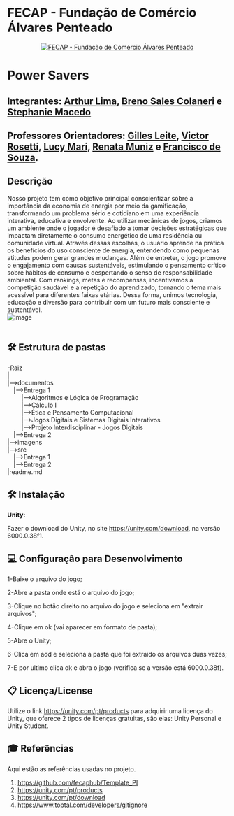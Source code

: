 # FECAP - Fundação de Comércio Álvares Penteado

<p align="center">
<a href= "https://www.fecap.br/"><img src="https://encrypted-tbn0.gstatic.com/images?q=tbn:ANd9GcRhZPrRa89Kma0ZZogxm0pi-tCn_TLKeHGVxywp-LXAFGR3B1DPouAJYHgKZGV0XTEf4AE&usqp=CAU" alt="FECAP - Fundação de Comércio Álvares Penteado" border="0"></a>
</p>

# Power Savers

## Integrantes: <a href= "https://www.linkedin.com/in/arthur-lima-a19303348/?utm_source=share&utm_campaign=share_via&utm_content=profile&utm_medium=android_app">Arthur Lima</a>, <a href= "https://www.linkedin.com/in/breno-sales-colaneri-231b59322/?utm_source=share&utm_campaign=share_via&utm_content=profile&utm_medium=ios_app">Breno Sales Colaneri</a> e <a href= "https://www.linkedin.com/in/stephanie-silva-1b6100340/">Stephanie Macedo</a>

## Professores Orientadores: <a href= "https://www.linkedin.com/in/gillespleite/">Gilles Leite</a>, <a href= "https://www.linkedin.com/in/victorbarq/">Victor Rosetti</a>, <a href= "https://www.linkedin.com/in/lucymari/">Lucy Mari</a>, <a href= "https://www.linkedin.com/in/remuniz/">Renata Muniz</a> e <a href= "https://www.linkedin.com/in/francisco-escobar/?originalSubdomain=br">Francisco de Souza</a>.

## Descrição

Nosso projeto tem como objetivo principal conscientizar sobre a importância da economia de energia por meio da gamificação, transformando um problema sério e cotidiano em uma experiência interativa, educativa e envolvente. Ao utilizar mecânicas de jogos, criamos um ambiente onde o jogador é desafiado a tomar decisões estratégicas que impactam diretamente o consumo energético de uma residência ou comunidade virtual. Através dessas escolhas, o usuário aprende na prática os benefícios do uso consciente de energia, entendendo como pequenas atitudes podem gerar grandes mudanças. Além de entreter, o jogo promove o engajamento com causas sustentáveis, estimulando o pensamento crítico sobre hábitos de consumo e despertando o senso de responsabilidade ambiental. Com rankings, metas e recompensas, incentivamos a competição saudável e a repetição do aprendizado, tornando o tema mais acessível para diferentes faixas etárias. Dessa forma, unimos tecnologia, educação e diversão para contribuir com um futuro mais consciente e sustentável.
<br>
![image](https://github.com/user-attachments/assets/3d5a0d48-cdbd-44cc-89e1-fad0f096b12e)
<br>
<br>
## 🛠 Estrutura de pastas

-Raiz<br>
|<br>
|-->documentos<br>
  &emsp;|-->Entrega 1<br>
  &emsp; &emsp;|-->Algoritmos e Lógica de Programação<br>
  &emsp; &emsp;|-->Cálculo I<br>
  &emsp; &emsp;|-->Ética e Pensamento Computacional<br>
  &emsp; &emsp;|-->Jogos Digitais e Sistemas Digitais Interativos<br>
  &emsp; &emsp;|-->Projeto Interdisciplinar - Jogos Digitais<br>
  &emsp;|-->Entrega 2<br>
|-->imagens<br>
|-->src<br>
  &emsp;|-->Entrega 1<br>
  &emsp;|-->Entrega 2<br>
|readme.md<br>

## 🛠 Instalação

<b>Unity:</b>

Fazer o download do Unity, no site https://unity.com/download, na versão 6000.0.38f1.

## 💻 Configuração para Desenvolvimento

1-Baixe o arquivo do jogo;

2-Abre a pasta onde está o arquivo do jogo;

3-Clique no botão direito no arquivo do jogo e seleciona em "extrair arquivos";

4-Clique em ok (vai aparecer em formato de pasta);

5-Abre o Unity;

6-Clica em add e seleciona a pasta que foi extraido os arquivos duas vezes;

7-E por ultimo clica ok e abra o jogo (verifica se a versão está 6000.0.38f).

## 📋 Licença/License

Utilize o link https://unity.com/pt/products para adquirir uma licença do Unity, que oferece 2 tipos de licenças gratuitas, são elas: Unity Personal e Unity Student.

## 🎓 Referências

Aqui estão as referências usadas no projeto.

1. <https://github.com/fecaphub/Template_PI>
2. <https://unity.com/pt/products>
3. <https://unity.com/pt/download>
4. <https://www.toptal.com/developers/gitignore>
